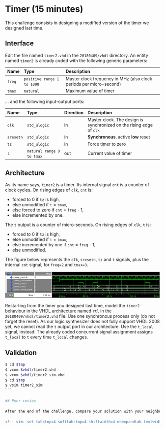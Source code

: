 <!-- MASTER-ONLY: DO NOT MODIFY THIS FILE-->
# Timer (15 minutes)

This challenge consists in designing a modified version of the timer we designed last time.

## Interface

Edit the file named `timer2.vhd` in the `20180409/vhdl` directory. An entity named `timer2` is already coded with the following generic parameters:

| Name       | Type                            | Description                                                         |
| :----      | :----                           | :----                                                               |
| `freq`     | `positive range 1 to 1000`      | Master clock frequency in MHz (also clock periods per micro-second) |
| `tmax`     | `natural`                       | Maximum value of timer                                              |

... and the following input-output ports:

| Name       | Type                            | Direction | Description                                                             |
| :----      | :----                           | :----     | :----                                                                   |
| `clk`      | `std_ulogic`                    | in        | Master clock. The design is synchronized on the rising edge of `clk`    |
| `sresetn`  | `std_ulogic`                    | in        | **Synchronous**, active **low** reset                                   |
| `tz`       | `std_ulogic`                    | in        | Force timer to zero                                                     |
| `t`        | `natural range 0 to tmax`       | out       | Current value of timer                                                  |

## Architecture

As its name says, `timer2` is a timer. Its internal signal `cnt` is a counter of clock cycles. On rising edges of `clk`, `cnt` is:

* forced to 0 if `tz` is high,
* else unmodified if `t` = `tmax`,
* else forced to zero if `cnt` = `freq` - 1,
* else incremented by one.

The `t` output is a counter of micro-seconds. On rising edges of `clk`, `t` is:

* forced to 0 if `tz` is high,
* else unmodified if `t` = `tmax`,
* else incremented by one if `cnt` = `freq` - 1,
* else unmodified.

The figure below represents the `clk`, `sresetn`, `tz` and `t` signals, plus the internal `cnt` signal, for `freq=2` and `tmax=3`.

![`timer2` waveform](figures/timer2_waveform.png)

Restarting from the timer you designed last time, model the `timer2` behaviour in the VHDL architecture named `rtl` in the `20180409/vhdl/timer2.vhd` file. Use one synchronous process only (do not forget the reset). As our logic synthesizer does not fully support VHDL 2008 yet, we cannot read the `t` output port in our architecture. Use the `t_local` signal, instead. The already coded concurrent signal assignment assigns `t_local` to `t` every time `t_local` changes.

## Validation

````bash
$ cd $tmp
$ vcom $vhdl/timer2.vhd
$ vcom $vhdl/timer2_sim.vhd
$ cd $tmp
$ vsim timer2_sim
```

## Peer review

After the end of the challenge, compare your solution with your neighbours'.

<!-- vim: set tabstop=4 softtabstop=4 shiftwidth=4 noexpandtab textwidth=0: -->

